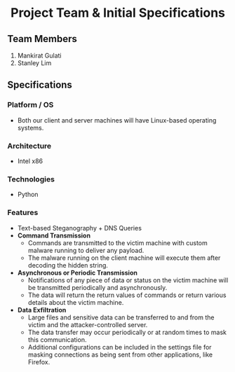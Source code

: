<h1 align=center>Project Team & Initial Specifications</h1>

## Team Members
1. Mankirat Gulati
2. Stanley Lim

## Specifications
### Platform / OS
* Both our client and server machines will have Linux-based operating systems.

### Architecture
* Intel x86

### Technologies
* Python

### Features
* Text-based Steganography + DNS Queries
* **Command Transmission**
    * Commands are transmitted to the victim machine with custom malware running to deliver any payload.
    * The malware running on the client machine will execute them after decoding the hidden string.
* **Asynchronous or Periodic Transmission**
    * Notifications of any piece of data or status on the victim machine will be transmitted periodically and asynchronously.
    * The data will return the return values of commands or return various details about the victim machine.
* **Data Exfiltration**
    * Large files and sensitive data can be transferred to and from the victim and the attacker-controlled server.
    * The data transfer may occur periodically or at random times to mask this communication.
    * Additional configurations can be included in the settings file for masking connections as being sent from other applications, like Firefox.